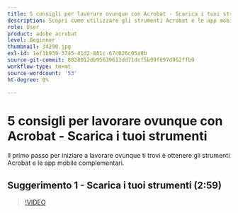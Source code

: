 ```yaml
---
title: 5 consigli per lavorare ovunque con Acrobat - Scarica i tuoi strumenti
description: Scopri come utilizzare gli strumenti Acrobat e le app mobile complementari ovunque ti trovi
role: User
product: adobe acrobat
level: Beginner
thumbnail: 34290.jpg
exl-id: 1ef1b939-3745-41d2-881c-67c026c05a0b
source-git-commit: 8028012db95639613dd71dcf5b99f697d962ffb9
workflow-type: tm+mt
source-wordcount: '53'
ht-degree: 0%

---
```


# 5 consigli per lavorare ovunque con Acrobat - Scarica i tuoi strumenti

Il primo passo per iniziare a lavorare ovunque ti trovi è ottenere gli strumenti Acrobat e le app mobile complementari.

## Suggerimento 1 - Scarica i tuoi strumenti (2:59)

>[!VIDEO](https://video.tv.adobe.com/v/34290)
